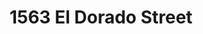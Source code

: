 ---
title: 1563 El Dorado Street
address: 1563 El Dorado St, Alviso, CA 95002
developer: Minkoff Group
municipality: San Jose
units: 59
phase: Under Review
permits:
    PRE25-126:
        status: Under Review
        initial_date: 2025-03-26
        final_date: Null
        apn: [01503028]
        address: 1563 El Dorado St, Alviso, CA 95002
        description: Enhanced Prelim for the demo of existing buildings and the construction of 59 townhomes
        names: Daniel Minkoff w/ The Minkoff Group;
geometry: [37.425370819614514, -121.97688461349534]
published: True
---